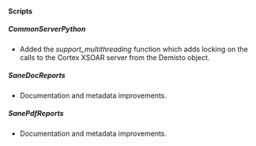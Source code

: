 
#### Scripts
##### CommonServerPython
- Added the *support_multithreading* function which adds locking on the calls to the Cortex XSOAR server from the Demisto object.
##### SaneDocReports
- Documentation and metadata improvements.
##### SanePdfReports
- Documentation and metadata improvements.